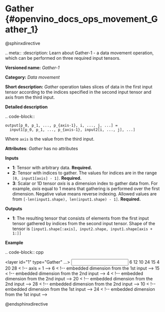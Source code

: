 # Gather {#openvino_docs_ops_movement_Gather_1}

@sphinxdirective

.. meta::
  :description: Learn about Gather-1 - a data movement operation, 
                which can be performed on three required input tensors.

**Versioned name:** *Gather-1*

**Category:** *Data movement*

**Short description:** *Gather* operation takes slices of data in the first input tensor according 
to the indices specified in the second input tensor and axis from the third input.

**Detailed description**

.. code-block::

    output[p_0, p_1, ..., p_{axis-1}, i, ..., j, ...] =
      input1[p_0, p_1, ..., p_{axis-1}, input2[i, ..., j], ...]

Where ``axis`` is the value from the third input.

**Attributes**: *Gather* has no attributes

**Inputs**

* **1**:  Tensor with arbitrary data. **Required.**
* **2**:  Tensor with indices to gather. The values for indices are in the range ``[0, input1[axis] - 1]``. **Required.**
* **3**:  Scalar or 1D tensor *axis* is a dimension index to gather data from. For example, *axis* equal 
  to 1 means that gathering is performed over the first dimension. Negative value means reverse indexing. 
  Allowed values are from ``[-len(input1.shape), len(input1.shape) - 1]``. **Required.**

**Outputs**

* **1**: The resulting tensor that consists of elements from the first input tensor gathered by indices 
  from the second input tensor. Shape of the tensor is ``[input1.shape[:axis], input2.shape, input1.shape[axis + 1:]]``

**Example**

.. code-block:: cpp

   <layer id="1" type="Gather" ...>
       <input>
           <port id="0">
               <dim>6</dim>
               <dim>12</dim>
               <dim>10</dim>
               <dim>24</dim>
           </port>
           <port id="1">
               <dim>15</dim>
               <dim>4</dim>
               <dim>20</dim>
               <dim>28</dim>
           </port>
           <port id="2"/>        < !--  axis = 1  -->
       </input>
       <output>
           <port id="2">
               <dim>6</dim>      < !-- embedded dimension from the 1st input -->
               <dim>15</dim>     < !-- embedded dimension from the 2nd input -->
               <dim>4</dim>      < !-- embedded dimension from the 2nd input -->
               <dim>20</dim>     < !-- embedded dimension from the 2nd input -->
               <dim>28</dim>     < !-- embedded dimension from the 2nd input -->
               <dim>10</dim>     < !-- embedded dimension from the 1st input -->
               <dim>24</dim>     < !-- embedded dimension from the 1st input -->
           </port>
       </output>
   </layer>


@endsphinxdirective


